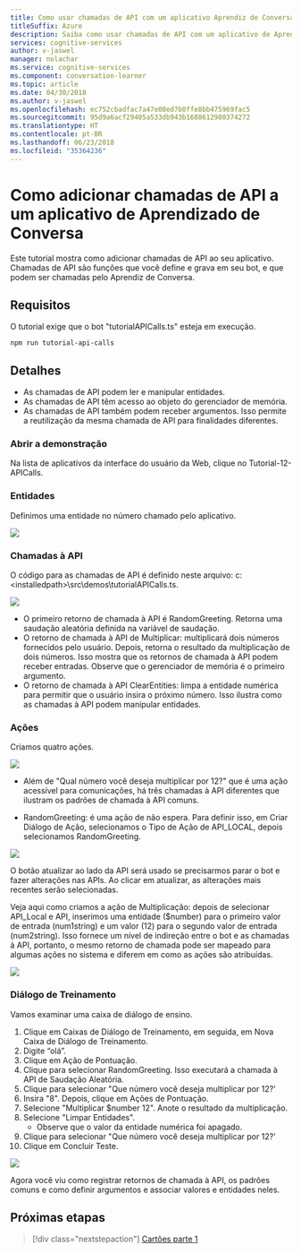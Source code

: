 ```yaml
---
title: Como usar chamadas de API com um aplicativo Aprendiz de Conversa - Serviços Cognitivos da Microsoft | Microsoft Docs
titleSuffix: Azure
description: Saiba como usar chamadas de API com um aplicativo de Aprendiz de Conversa.
services: cognitive-services
author: v-jaswel
manager: nolachar
ms.service: cognitive-services
ms.component: conversation-learner
ms.topic: article
ms.date: 04/30/2018
ms.author: v-jaswel
ms.openlocfilehash: ec752cbadfac7a47e08ed7b0ffe8bb475969fac5
ms.sourcegitcommit: 95d9a6acf29405a533db943b1688612980374272
ms.translationtype: HT
ms.contentlocale: pt-BR
ms.lasthandoff: 06/23/2018
ms.locfileid: "35364236"
---
```

# <a name="how-to-add-api-calls-to-a-conversation-learner-application"></a>Como adicionar chamadas de API a um aplicativo de Aprendizado de Conversa

Este tutorial mostra como adicionar chamadas de API ao seu aplicativo. Chamadas de API são funções que você define e grava em seu bot, e que podem ser chamadas pelo Aprendiz de Conversa.

## <a name="requirements"></a>Requisitos
O tutorial exige que o bot "tutorialAPICalls.ts" esteja em execução.

    npm run tutorial-api-calls

## <a name="details"></a>Detalhes

- As chamadas de API podem ler e manipular entidades.
- As chamadas de API têm acesso ao objeto do gerenciador de memória.
- As chamadas de API também podem receber argumentos. Isso permite a reutilização da mesma chamada de API para finalidades diferentes.

### <a name="open-the-demo"></a>Abrir a demonstração

Na lista de aplicativos da interface do usuário da Web, clique no Tutorial-12-APICalls. 

### <a name="entities"></a>Entidades

Definimos uma entidade no número chamado pelo aplicativo.

![](../media/tutorial12_entities.PNG)

### <a name="api-calls"></a>Chamadas à API
O código para as chamadas de API é definido neste arquivo: c:\<installedpath\>\src\demos\tutorialAPICalls.ts.

![](../media/tutorial12_apicalls.PNG)

- O primeiro retorno de chamada à API é RandomGreeting. Retorna uma saudação aleatória definida na variável de saudação.
- O retorno de chamada à API de Multiplicar: multiplicará dois números fornecidos pelo usuário. Depois, retorna o resultado da multiplicação de dois números. Isso mostra que os retornos de chamada à API podem receber entradas. Observe que o gerenciador de memória é o primeiro argumento. 
- O retorno de chamada à API ClearEntities: limpa a entidade numérica para permitir que o usuário insira o próximo número. Isso ilustra como as chamadas à API podem manipular entidades.

### <a name="actions"></a>Ações

Criamos quatro ações. 

![](../media/tutorial12_actions.PNG)

- Além de "Qual número você deseja multiplicar por 12?" que é uma ação acessível para comunicações, há três chamadas à API diferentes que ilustram os padrões de chamada à API comuns.

- RandomGreeting: é uma ação de não espera. Para definir isso, em Criar Diálogo de Ação, selecionamos o Tipo de Ação de API_LOCAL, depois selecionamos RandomGreeting. 

![](../media/tutorial12_setupapicall.PNG)

O botão atualizar ao lado da API será usado se precisarmos parar o bot e fazer alterações nas APIs. Ao clicar em atualizar, as alterações mais recentes serão selecionadas.

Veja aqui como criamos a ação de Multiplicação: depois de selecionar API_Local e API, inserimos uma entidade ($number) para o primeiro valor de entrada (num1string) e um valor (12) para o segundo valor de entrada (num2string). Isso fornece um nível de indireção entre o bot e as chamadas à API, portanto, o mesmo retorno de chamada pode ser mapeado para algumas ações no sistema e diferem em como as ações são atribuídas.

![](../media/tutorial12_actionmultiply.PNG)

### <a name="train-dialog"></a>Diálogo de Treinamento

Vamos examinar uma caixa de diálogo de ensino.

1. Clique em Caixas de Diálogo de Treinamento, em seguida, em Nova Caixa de Diálogo de Treinamento.
1. Digite “olá”.
2. Clique em Ação de Pontuação.
3. Clique para selecionar RandomGreeting. Isso executará a chamada à API de Saudação Aleatória.
3. Clique para selecionar "Que número você deseja multiplicar por 12?'
4. Insira "8". Depois, clique em Ações de Pontuação.
4. Selecione "Multiplicar $number 12". Anote o resultado da multiplicação.
5. Selecione "Limpar Entidades".
    - Observe que o valor da entidade numérica foi apagado.
3. Clique para selecionar "Que número você deseja multiplicar por 12?'
4. Clique em Concluir Teste.

![](../media/tutorial12_dialog.PNG)

Agora você viu como registrar retornos de chamada à API, os padrões comuns e como definir argumentos e associar valores e entidades neles.

## <a name="next-steps"></a>Próximas etapas

> [!div class="nextstepaction"]
> [Cartões parte 1](./13-cards-1.md)
